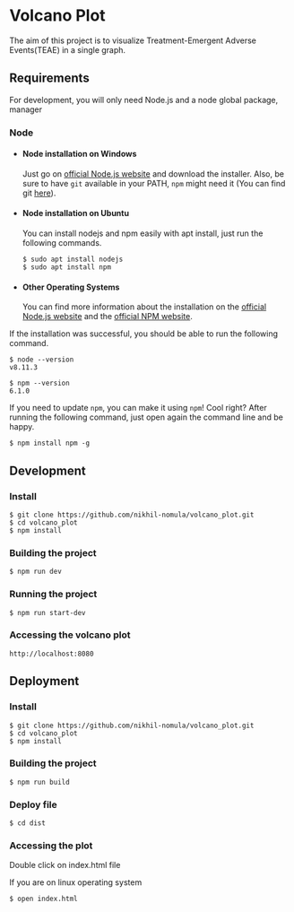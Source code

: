 # Volcano Plot
The aim of this project is to visualize Treatment-Emergent Adverse Events(TEAE) in a single graph. 

## Requirements

For development, you will only need Node.js and a node global package, manager

### Node
- #### Node installation on Windows

  Just go on [official Node.js website](https://nodejs.org/) and download the installer.
Also, be sure to have `git` available in your PATH, `npm` might need it (You can find git [here](https://git-scm.com/)).

- #### Node installation on Ubuntu

  You can install nodejs and npm easily with apt install, just run the following commands.

      $ sudo apt install nodejs
      $ sudo apt install npm

- #### Other Operating Systems
  You can find more information about the installation on the [official Node.js website](https://nodejs.org/) and the [official NPM website](https://npmjs.org/).

If the installation was successful, you should be able to run the following command.

    $ node --version
    v8.11.3

    $ npm --version
    6.1.0

If you need to update `npm`, you can make it using `npm`! Cool right? After running the following command, just open again the command line and be happy.

    $ npm install npm -g

###

## Development

### Install

    $ git clone https://github.com/nikhil-nomula/volcano_plot.git
    $ cd volcano_plot
    $ npm install

### Building the project

    $ npm run dev

### Running the project

    $ npm run start-dev

### Accessing the volcano plot

    http://localhost:8080
    
## Deployment

### Install

    $ git clone https://github.com/nikhil-nomula/volcano_plot.git
    $ cd volcano_plot
    $ npm install

### Building the project

    $ npm run build

### Deploy file

    $ cd dist

### Accessing the plot

Double click on index.html file
    
If you are on linux operating system
    
    $ open index.html 
    
